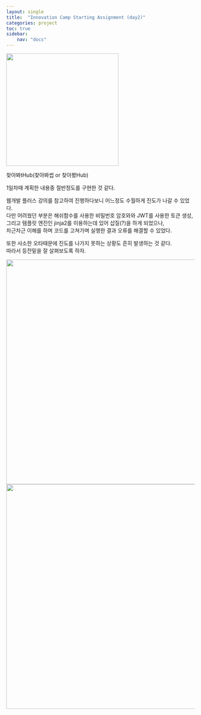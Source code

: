 ```yaml
---
layout: single
title:  "Innovation Camp Starting Assignment (day2)"
categories: project
toc: true
sidebar: 
    nav: "docs"
---
```

<img src="https://user-images.githubusercontent.com/78805018/185527454-033bc1e8-b379-43e6-9ffd-5d8756ecd8bf.png" width="300">  


찾아봐tHub(찾아봐썹 or 찾아봤Hub)

1일차때 계획한 내용중 절반정도를 구현한 것 같다.
  
웹개발 플러스 강의를 참고하여 진행하다보니 어느정도 수월하게 진도가 나갈 수 있었다.  
다만 어려웠던 부분은 해쉬함수를 사용한 비밀번호 암호와와 JWT를 사용한 토큰 생성,   
그리고 템플릿 엔진인 jinja2를 이용하는데 있어 삽질(?)을 하게 되었으나,   
차근차근 이해를 하며 코드를 고쳐가며 실행한 결과 오류를 해결할 수 있었다.  

또한 사소한 오타때문에 진도를 나가지 못하는 상황도 흔히 발생하는 것 같다.  
따라서 등잔밑을 잘 살펴보도록 하자.  

<img src="https://velog.velcdn.com/images/danchoi/post/4456d30d-981d-465c-aef4-9b310083102d/image.png" width="600">  
<br>
<img src="https://velog.velcdn.com/images/danchoi/post/722f4cd2-fa6f-4608-9efd-b1e3dad1609a/image.png" width="600">  
